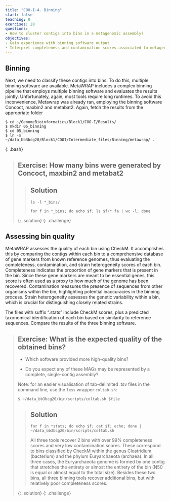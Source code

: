 ```yaml
---
title: "COO-I-4. Binning"
start: false
teaching: 0
exercises: 20
questions:
- How to cluster contigs into bins in a metagenomic assembly?
objectives:
- Gain experience with binning software output
- Interpret completeness and contamination scores associated to metagenomic bins 
---
```


## Binning

Next, we need to classify these contigs into bins. To do this, multiple binning software are available. 
MetaWRAP includes a complex binning pipeline that employs multiple binning software and evaluates the results jointly. 
Unfortunately, again, most tools require long runtimes. To avoid this inconvenience, Metawrap was already ran,
employing the binning software Concoct, maxbin2 and metabat2. Again, fetch the results from the appropriate folder

~~~
$ cd ~/GenomeBioinformatics/Block1/COO-I/Results/
$ mkdir 05_binning
$ cd 05_binning
$ ln -s ~/data_bb3bcg20/Block1/COOI/Intermediate_files/Binning/metawrap/ .
~~~
{: .bash}

> ## Exercise: How many bins were generated by Concoct, maxbin2 and metabat2
> 
>> ## Solution
>> `ls -l *_bins/`
>> 
>> `for f in *_bins; do echo $f; ls $f/*.fa | wc -l; done`
>> 
> {: .solution}
{: .challenge}

## Assessing bin quality

MetaWRAP assesses the quality of each bin using CheckM. It accomplishes this by comparing the contigs within 
each bin to a comprehensive database of gene markers from known reference genomes, thus evaluating the completeness, 
contamination, and strain heterogeneity scores of each bin. 
Completeness indicates the proportion of gene markers that is present in the bin. Since these gene markers are meant
to be essential genes, this score is often used as a proxy to how much of the genome has been recovered. 
Contamination measures the presence of sequences from other organisms within the bin, 
highlighting potential inaccuracies in the binning process. Strain heterogeneity assesses the genetic variability within 
a bin, which is crucial for distinguishing closely related strains. 

The files with suffix “.stats” include CheckM scores, plus a predicted taxonomical identification of each bin based on 
similarity to reference sequences. Compare the results of the three binning software.

> ## Exercise: What is the expected quality of the obtained bins?
> - Which software provided more high-quality bins?
>
> - Do you expect any of these MAGs may be represented by a complete, single-contig assembly?
>
> Note: for an easier visualisation of tab-delimited .tsv files in the command line, use the `less` wrapper `coltab.sh`:
> 
> `$ ~/data_bb3bcg20/bin/scripts/coltab.sh $file`
> 
>> ## Solution
>> `for f in *stats; do echo $f; cat $f; echo; done | ~/data_bb3bcg20/bin/scripts/coltab.sh`
>>
>> All three tools recover 2 bins with over 99% completeness scores and very low contamiination scores. These correspond
>> to bins classified by CheckM within the genus Clostridium (bacterium) and the phylum Euryarchaeota (archaea). In all
>> three cases, the Euryarchaeota genome is formed by one contig that stretches the entirety or almost the entirety of the
>> bin (N50 is equal or almost equal to the total size). Besides these two bins, all three binning tools recover additional
>> bins, but with relatively poor completeness scores.
>> 
> {: .solution}
{: .challenge}
